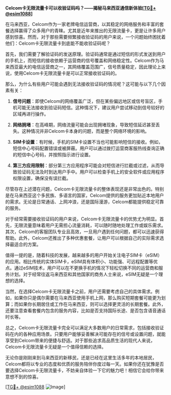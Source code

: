 **Celcom卡无限流量卡可以收验证码吗？——揭秘马来西亚通信新体验[[TG💪+ @esim1088](https://t.me/s/esim1088)]**

在马来西亚，Celcom作为一家老牌电信运营商，以其稳定的网络服务和丰富的套餐选择赢得了众多用户的青睐。尤其是近年来推出的无限流量卡，更是让许多用户感到惊喜。然而，对于那些需要频繁接收验证码的用户来说，一个问题始终困扰着他们：Celcom卡无限流量卡到底能不能收验证码呢？

首先，我们需要了解验证码的发送原理。验证码通常是通过短信的形式发送到用户的手机上，而短信的接收依赖于运营商的信号覆盖和网络稳定性。Celcom作为马来西亚最大的电信运营商之一，其网络覆盖范围广，信号质量稳定，因此理论上来说，使用Celcom卡无限流量卡是可以正常接收验证码的。

那么，为什么有些用户可能会遇到无法接收验证码的情况呢？这可能与以下几个因素有关：

1. **信号问题**：即使Celcom的网络覆盖广泛，但在某些偏远地区或信号盲区，手机可能无法接收到验证码短信。这种情况下，建议用户尝试移动到信号较好的区域再进行操作。

2. **网络拥堵**：在高峰期，网络流量可能会出现拥堵现象，导致短信延迟甚至丢失。这种情况并非Celcom卡本身的问题，而是整个网络环境的影响。

3. **SIM卡设置**：有时候，手机的SIM卡设置不当也可能影响短信的接收。例如，短信中心号码配置错误或被屏蔽。用户可以通过拨打运营商客服热线查询正确的短信中心号码，并按照指示进行设置。

4. **第三方应用限制**：部分第三方应用程序可能会对短信进行拦截或过滤，从而导致验证码无法及时到达用户手中。用户可以检查手机上的安全软件或应用程序权限设置，确保没有误拦截。

尽管存在上述潜在问题，Celcom卡无限流量卡的整体表现还是非常出色的。特别是在马来西亚这个多民族、多语言的国家，Celcom提供的服务更加贴近本地用户的需求。无论是日常通话、上网冲浪，还是国际漫游，Celcom都能提供稳定可靠的服务。

对于经常需要接收验证码的用户来说，Celcom卡无限流量卡的优势尤为明显。首先，无限流量意味着用户无需担心流量消耗，可以随时随地处理工作或娱乐需求。其次，Celcom的客服团队专业且高效，一旦用户遇到任何问题，都可以迅速获得帮助。此外，Celcom还推出了多种优惠套餐，让用户可以根据自己的实际需求选择最适合的方案。

值得一提的是，随着科技的发展，越来越多的用户开始关注电子SIM卡（eSIM）的应用。相比传统的实体SIM卡，eSIM具有体积小、功能强、可远程配置等优点。通过eSIM技术，用户可以在不更换手机的情况下轻松切换不同的运营商和服务计划。对于经常往返马来西亚和其他国家的商务人士来说，eSIM无疑是一个理想的选择。

当然，在选择Celcom卡无限流量卡之前，用户还需要考虑自己的具体需求。例如，如果你只是偶尔需要在马来西亚使用手机上网，那么购买短期套餐可能更为划算；而如果你长期居住或工作在马来西亚，则可以选择更灵活的长期套餐。此外，还要注意查看套餐内包含的服务内容，比如是否支持国际长途、是否包含语音通话时长等。

总之，Celcom卡无限流量卡完全可以满足大多数用户的日常需求，包括接收验证码在内的各种应用场景。只要用户能够妥善解决可能存在的信号或设置问题，就能享受到Celcom带来的便捷与舒适。对于那些追求高品质生活的现代人来说，Celcom卡无限流量卡无疑是一个值得信赖的选择。

无论你是刚刚来到马来西亚的新移民，还是已经在这里生活多年的本地居民，Celcom都将以专业的态度和优质的服务陪伴你度过每一天。如果你还在犹豫是否要选择Celcom卡无限流量卡，不妨亲自体验一下它的魅力吧！相信它会给你带来意想不到的惊喜。

[[TG💪+ @esim1088](https://t.me/s/esim1088) ![Image](https://i.postimg.cc/4NQfJmqS/Snipaste-2025-05-13-00-14-12.png)]